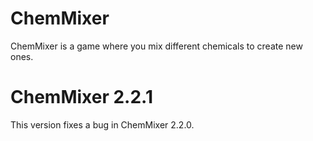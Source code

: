 # ChemMixer
ChemMixer is a game where you mix different chemicals to create new ones.
# ChemMixer 2.2.1
This version fixes a bug in ChemMixer 2.2.0.
